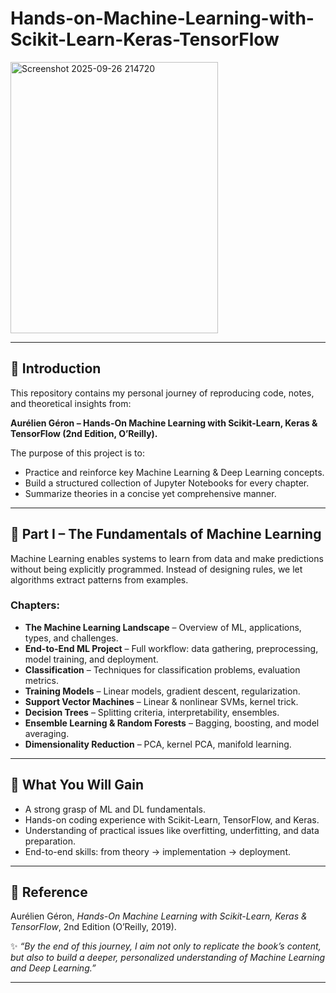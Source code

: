 # Hands-on-Machine-Learning-with-Scikit-Learn-Keras-TensorFlow


<img width="332" height="434" alt="Screenshot 2025-09-26 214720" src="https://github.com/user-attachments/assets/a630a1a8-6dc9-45d5-a1fc-179f6f0c779b" />


---

## 🌟 Introduction  

This repository contains my personal journey of reproducing code, notes, and theoretical insights from:  

**Aurélien Géron – Hands-On Machine Learning with Scikit-Learn, Keras & TensorFlow (2nd Edition, O’Reilly).**  

The purpose of this project is to:  
- Practice and reinforce key Machine Learning & Deep Learning concepts.  
- Build a structured collection of Jupyter Notebooks for every chapter.  
- Summarize theories in a concise yet comprehensive manner.  

---

## 📑 Part I – The Fundamentals of Machine Learning  

Machine Learning enables systems to learn from data and make predictions without being explicitly programmed. Instead of designing rules, we let algorithms extract patterns from examples.  

### Chapters:  
- **The Machine Learning Landscape** – Overview of ML, applications, types, and challenges.  
- **End-to-End ML Project** – Full workflow: data gathering, preprocessing, model training, and deployment.  
- **Classification** – Techniques for classification problems, evaluation metrics.  
- **Training Models** – Linear models, gradient descent, regularization.  
- **Support Vector Machines** – Linear & nonlinear SVMs, kernel trick.  
- **Decision Trees** – Splitting criteria, interpretability, ensembles.  
- **Ensemble Learning & Random Forests** – Bagging, boosting, and model averaging.  
- **Dimensionality Reduction** – PCA, kernel PCA, manifold learning.  

---

## 🎯 What You Will Gain  

- A strong grasp of ML and DL fundamentals.  
- Hands-on coding experience with Scikit-Learn, TensorFlow, and Keras.  
- Understanding of practical issues like overfitting, underfitting, and data preparation.  
- End-to-end skills: from theory → implementation → deployment.  

---

## 📌 Reference  

Aurélien Géron, *Hands-On Machine Learning with Scikit-Learn, Keras & TensorFlow*, 2nd Edition (O’Reilly, 2019).  

✨ *“By the end of this journey, I aim not only to replicate the book’s content, but also to build a deeper, personalized understanding of Machine Learning and Deep Learning.”*  

---
